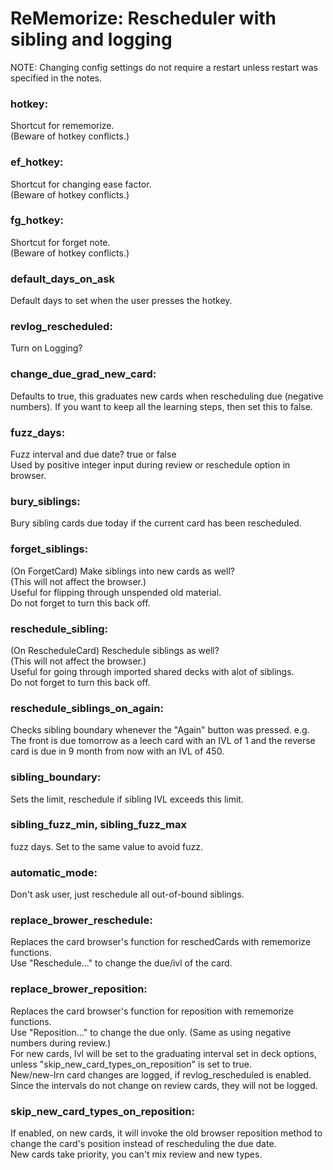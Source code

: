 # ReMemorize: Rescheduler with sibling and logging

NOTE: Changing config settings do not require a restart unless restart was specified in the notes.

### hotkey:
Shortcut for rememorize.  
(Beware of hotkey conflicts.)

### ef_hotkey:
Shortcut for changing ease factor.  
(Beware of hotkey conflicts.)

### fg_hotkey:
Shortcut for forget note.  
(Beware of hotkey conflicts.)

### default_days_on_ask
Default days to set when the user presses the hotkey.

### revlog_rescheduled:
Turn on Logging?

### change_due_grad_new_card:
Defaults to true, this graduates new cards when rescheduling due (negative numbers). If you want to keep all the learning steps, then set this to false.

### fuzz_days:
Fuzz interval and due date? true or false  
Used by positive integer input during review or reschedule option in browser.

### bury_siblings:
Bury sibling cards due today if the current card has been rescheduled.

### forget_siblings:
(On ForgetCard) Make siblings into new cards as well?  
(This will not affect the browser.)  
Useful for flipping through unspended old material.  
Do not forget to turn this back off.  

### reschedule_sibling:
(On RescheduleCard) Reschedule siblings as well?  
(This will not affect the browser.)  
Useful for going through imported shared decks with alot of siblings.  
Do not forget to turn this back off.  

### reschedule_siblings_on_again:
Checks sibling boundary whenever the "Again" button was pressed. e.g. The front is due tomorrow as a leech card with an IVL of 1 and the reverse card is due in 9 month from now with an IVL of 450.

### sibling_boundary:
Sets the limit, reschedule if sibling IVL exceeds this limit.

### sibling_fuzz_min, sibling_fuzz_max
fuzz days. Set to the same value to avoid fuzz.

### automatic_mode:
Don't ask user, just reschedule all out-of-bound siblings.

### replace_brower_reschedule:
Replaces the card browser's function for reschedCards with rememorize functions.  
Use "Reschedule..." to change the due/ivl of the card.  

### replace_brower_reposition:
Replaces the card browser's function for reposition with rememorize functions.  
Use "Reposition..." to change the due only. (Same as using negative numbers during review.)  
For new cards, Ivl will be set to the graduating interval set in deck options, unless "skip_new_card_types_on_reposition" is set to true.  
New/new-lrn card changes are logged, if revlog_rescheduled is enabled. Since the intervals do not change on review cards, they will not be logged.  

### skip_new_card_types_on_reposition:
If enabled, on new cards, it will invoke the old browser reposition method to change the card's position instead of rescheduling the due date.  
New cards take priority, you can't mix review and new types.  

